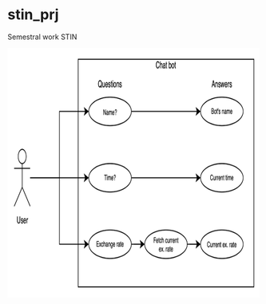 # stin_prj
Semestral work STIN

<img src="./STIN_chatbot.png" alt="Use case diagram" width="1000" height="500">
